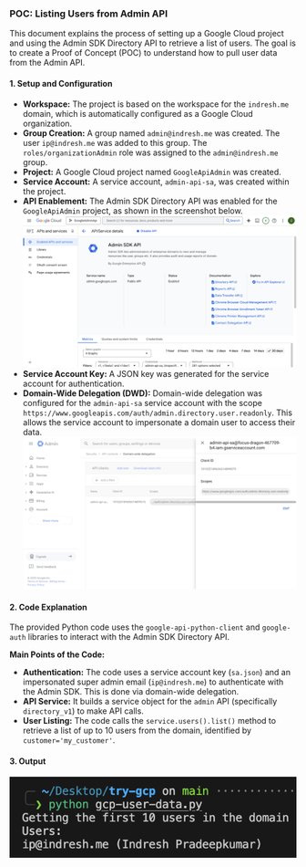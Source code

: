 ### POC: Listing Users from Admin API

This document explains the process of setting up a Google Cloud project and using the Admin SDK Directory API to retrieve a list of users. The goal is to create a Proof of Concept (POC) to understand how to pull user data from the Admin API.

#### 1\. Setup and Configuration

- **Workspace:** The project is based on the workspace for the `indresh.me` domain, which is automatically configured as a Google Cloud organization.
- **Group Creation:** A group named `admin@indresh.me` was created. The user `ip@indresh.me` was added to this group. The `roles/organizationAdmin` role was assigned to the `admin@indresh.me` group.
- **Project:** A Google Cloud project named `GoogleApiAdmin` was created.
- **Service Account:** A service account, `admin-api-sa`, was created within the project.
- **API Enablement:** The Admin SDK Directory API was enabled for the `GoogleApiAdmin` project, as shown in the screenshot below.
![Admin API Enabled](adminapi.png)
- **Service Account Key:** A JSON key was generated for the service account for authentication.
- **Domain-Wide Delegation (DWD):** Domain-wide delegation was configured for the `admin-api-sa` service account with the scope `https://www.googleapis.com/auth/admin.directory.user.readonly`. This allows the service account to impersonate a domain user to access their data.
![Domain Wide Delegation](dwd.png)


#### 2\. Code Explanation

The provided Python code uses the `google-api-python-client` and `google-auth` libraries to interact with the Admin SDK Directory API.

**Main Points of the Code:**

- **Authentication:** The code uses a service account key (`sa.json`) and an impersonated super admin email (`ip@indresh.me`) to authenticate with the Admin SDK. This is done via domain-wide delegation.
- **API Service:** It builds a service object for the `admin` API (specifically `directory_v1`) to make API calls.
- **User Listing:** The code calls the `service.users().list()` method to retrieve a list of up to 10 users from the domain, identified by `customer='my_customer'`.

#### 3\. Output

![output](output.png)
